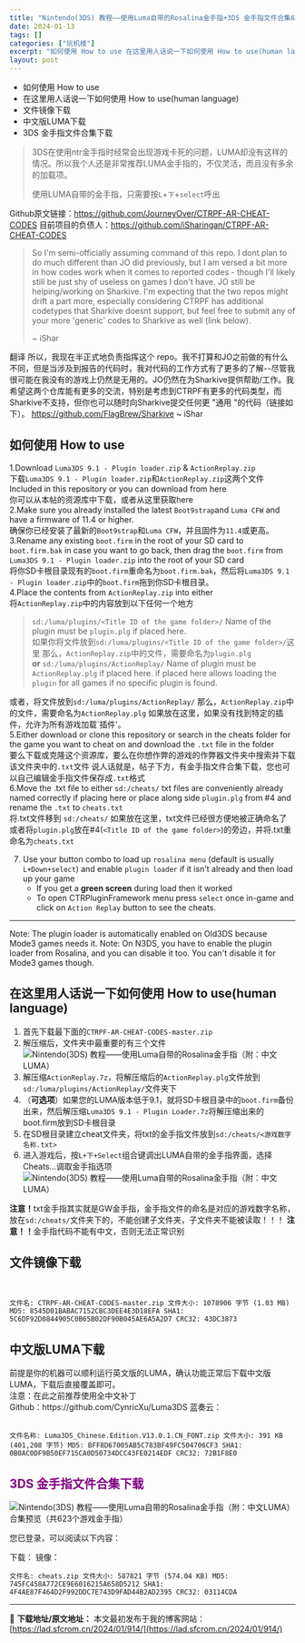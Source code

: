 ```yaml
---
title: "Nintendo(3DS) 教程——使用Luma自带的Rosalina金手指+3DS 金手指文件合集623个游戏金手指（附：中文LUMA）"
date: 2024-01-13
tags: []
categories: ["玩机楼"]
excerpt: "如何使用 How to use 在这里用人话说一下如何使用 How to use(human language) 文件镜像下载 中文版LUMA下载 3DS 金手指文件合集下载 3DS在使用ntr金手指时经常会出现游戏卡死的问题，LUMA却没有这样的情况。所以我个人还是非常推荐LUMA金手指的，不仅灵&hellip;"
layout: post
---
```


<div>
<ul>
 	<li>如何使用 How to use</li>
 	<li>在这里用人话说一下如何使用 How to use(human language)</li>
 	<li>文件镜像下载</li>
 	<li>中文版LUMA下载</li>
 	<li>3DS 金手指文件合集下载</li>
</ul>
</div>
<blockquote>3DS在使用ntr金手指时经常会出现游戏卡死的问题，LUMA却没有这样的情况。所以我个人还是非常推荐LUMA金手指的，不仅灵活，而且没有多余的加载项。

使用LUMA自带的金手指，只需要按<code>L</code>+<code>下</code>+<code>select</code>呼出</blockquote>
Github原文链接：https://github.com/JourneyOver/CTRPF-AR-CHEAT-CODES
目前项目的负债人：https://github.com/iSharingan/CTRPF-AR-CHEAT-CODES
<blockquote>So I'm semi-officially assuming command of this repo. I dont plan to do much different than JO did previously, but I am versed a bit more in how codes work when it comes to reported codes - though I'll likely still be just shy of useless on games I don't have. JO still be helping/working on Sharkive. I'm expecting that the two repos might drift a part more, especially considering CTRPF has additional codetypes that Sharkive doesnt support, but feel free to submit any of your more 'generic' codes to Sharkive as well (link below).

~ iShar</blockquote>
翻译
所以，我现在半正式地负责指挥这个 repo。我不打算和JO之前做的有什么不同，但是当涉及到报告的代码时，我对代码的工作方式有了更多的了解--尽管我很可能在我没有的游戏上仍然是无用的。JO仍然在为Sharkive提供帮助/工作。我希望这两个仓库能有更多的交流，特别是考虑到CTRPF有更多的代码类型，而Sharkive不支持，但你也可以随时向Sharkive提交任何更 "通用 "的代码（链接如下）。
https://github.com/FlagBrew/Sharkive
~ iShar

<a name="ci_title0"></a>
<h2>如何使用 How to use</h2>
1.Download <code>Luma3DS 9.1 - Plugin loader.zip</code> &amp; <code>ActionReplay.zip</code>
<div>下载<code>Luma3DS 9.1 - Plugin loader.zip</code>和<code>ActionReplay.zip</code>这两个文件</div>
Included in this repository or you can download from here
<div>你可以从本帖的资源库中下载，或者从这里获取here</div>
2.Make sure you already installed the latest <code>Boot9strap</code>and <code>Luma CFW</code> and have a firmware of 11.4 or higher.
<div>确保你已经安装了最新的<code>Boot9strap</code>和<code>Luma CFW</code>，并且固件为<code>11.4</code>或更高。</div>
3.Rename any existing <code>boot.firm</code> in the root of your SD card to <code>boot.firm.bak</code> in case you want to go back, then drag the <code>boot.firm</code> from <code>Luma3DS 9.1 - Plugin loader.zip</code> into the root of your SD card
<div>将你SD卡根目录现有的<code>boot.firm</code>重命名为<code>boot.firm.bak</code>，然后将<code>Luma3DS 9.1 - Plugin loader.zip</code>中的<code>boot.firm</code>拖到你SD卡根目录。</div>
4.Place the contents from <code>ActionReplay.zip</code> into either
<div>将<code>ActionReplay.zip</code>中的内容放到以下任何一个地方</div>
<blockquote><code>sd:/luma/plugins/&lt;Title ID of the game folder&gt;/</code>
Name of the plugin must be <code>plugin.plg</code> if placed here.
<div>如果你将文件放到<code>sd:/luma/plugins/&lt;Title ID of the game folder&gt;/</code>这里
那么，<code>ActionReplay.zip</code>中的文件，需要命名为<code>plugin.plg</code></div>
<strong>or</strong> <code>sd:/luma/plugins/ActionReplay/</code>
Name of plugin must be <code>ActionReplay.plg</code> if placed here.
if placed here allows loading the <code>plugin</code> for all games if no specific plugin is found.</blockquote>
<div>或者，将文件放到<code>sd:/luma/plugins/ActionReplay/</code>
那么，<code>ActionReplay.zip</code>中的文件，需要命名为<code>ActionReplay.plg</code>
如果放在这里，如果没有找到特定的插件，允许为所有游戏加载`插件'。</div>
5.Either download or clone this repository or search in the cheats folder for the game you want to cheat on and download the <code>.txt</code> file in the folder
<div>要么下载或克隆这个资源库，要么在你想作弊的游戏的作弊器文件夹中搜索并下载该文件夹中的<code>.txt</code>文件
说人话就是，帖子下方，有金手指文件合集下载，您也可以自己编辑金手指文件保存成<code>.txt</code>格式</div>
6.Move the .txt file to either
<code>sd:/cheats/</code>
txt files are conveniently already named correctly if placing here
or place along side <code>plugin.plg</code> from #4 and rename the <code>.txt</code> to <code>cheats.txt</code>
<div>将.txt文件移到
<code>sd:/cheats/</code>
如果放在这里，txt文件已经很方便地被正确命名了
或者将<code>plugin.plg</code>放在#4(<code>&lt;Title ID of the game folder&gt;</code>)的旁边，并将.txt重命名为<code>cheats.txt</code></div>
<ol start="7">
 	<li>Use your button combo to load up <code>rosalina menu</code> (default is usually <code>L+Down+select</code>) and enable <code>plugin loader</code> if it isn't already and then load up your game
<ul>
 	<li>If you get a <strong>green screen</strong> during load then it worked</li>
 	<li>To open CTRPluginFramework menu press <code>select</code> once in-game and click on <code>Action Replay</code> button to see the cheats.</li>
</ul>
</li>
</ol>

<hr />

Note: The plugin loader is automatically enabled on Old3DS because Mode3 games needs it.
Note: On N3DS, you have to enable the plugin loader from Rosalina, and you can disable it too. You can't disable it for Mode3 games though.

<a name="ci_title1"></a>
<h2>在这里用人话说一下如何使用 How to use(human language)</h2>
<ol>
 	<li>首先下载最下面的<code>CTRPF-AR-CHEAT-CODES-master.zip</code></li>
 	<li>解压缩后，文件夹中最重要的有三个文件
<img title="Luma自带的Rosalina金手指" src="https://lad.sfcrom.cn/wp-content/uploads/2024/01/20240112_65a166c476b01.jpg" alt="Nintendo(3DS) 教程——使用Luma自带的Rosalina金手指（附：中文LUMA）" /></li>
 	<li>解压缩<code>ActionReplay.7z</code>，将解压缩后的<code>ActionReplay.plg</code>文件放到<code>sd:/luma/plugins/ActionReplay/</code>文件夹下</li>
 	<li>（<strong>可选项</strong>）如果您的LUMA版本低于9.1，就将SD卡根目录中的<code>boot.firm</code>备份出来，然后解压缩<code>Luma3DS 9.1 - Plugin Loader.7z</code>将解压缩出来的boot.firm放到SD卡根目录</li>
 	<li>在SD根目录建立cheat文件夹，将txt的金手指文件放到<code>sd:/cheats/&lt;游戏数字名称.txt&gt;</code></li>
 	<li>进入游戏后，按<code>L+下+Select</code>组合键调出LUMA自带的金手指界面，选择Cheats...调取金手指选项
<img title="3DS自带的Luma金手指菜单" src="https://lad.sfcrom.cn/wp-content/uploads/2024/01/20240112_65a166c4ab546.jpg" alt="Nintendo(3DS) 教程——使用Luma自带的Rosalina金手指（附：中文LUMA）" /></li>
</ol>
<div><strong>注意！</strong>txt金手指其实就是GW金手指，金手指文件的命名是对应的游戏数字名称，放在<code>sd:/cheats/</code>文件夹下的，不能创建子文件夹，子文件夹不能被读取！！！
<strong>注意！！</strong>金手指代码不能有中文，否则无法正常识别</div>
<a name="ci_title2"></a>
<h2>文件镜像下载</h2>
<span style="color: #ffffff;">https://juse.lanzoui.com/iMdrKtwduaj</span>
<pre><code>文件名: CTRPF-AR-CHEAT-CODES-master.zip 文件大小: 1078906 字节 (1.03 MB) MD5: 8545D01BABAC7152CBC3DEE4E3D18EFA SHA1: 5C6DF92D0844905C0B65B02DF90B045AE6A5A2D7 CRC32: 43DC3873</code></pre>
<a name="ci_title3"></a>
<h2>中文版LUMA下载</h2>
<div>前提是你的机器可以顺利运行英文版的LUMA，确认功能正常后下载中文版LUMA，下载后直接覆盖即可。</div>
<div>注意：在此之前推荐使用全中文补丁</div>
Github：https://github.com/CynricXu/Luma3DS
蓝奏云：<span style="color: #ffffff;">https://9ioldgame.lanzouj.com/itIP518g5kef</span>
<pre><code>文件名称: Luma3DS_Chinese.Edition.V13.0.1.CN_FONT.zip 文件大小: 391 KB (401,208 字节) MD5: BFF8D67005AB5C783BF49FC504706CF3 SHA1: 0B0AC0DF9B50EF715CA0D50734DCC43FE0214EDF CRC32: 72B1F8E0</code></pre>
<a name="ci_title4"></a>
<h2><span style="color: #800080;">3DS 金手指文件合集下载</span></h2>
<img title="3DS 金手指文件合集下载" src="https://lad.sfcrom.cn/wp-content/uploads/2024/01/20240112_65a166c6269ba.jpg" alt="Nintendo(3DS) 教程——使用Luma自带的Rosalina金手指（附：中文LUMA）" />
合集预览（共623个游戏金手指）

<i data-icon="flat-color-icons:unlock" data-width="24" data-height="24"></i>您已登录，可以阅读以下内容：
<div>
下载：
镜像：</div>
<pre><code>文件名: cheats.zip 文件大小: 587821 字节 (574.04 KB) MD5: 745FC458A772CE9E6016215A658D5212 SHA1: 4F4AE87F464D2F992DDC7E743D9FAD44B2AD2395 CRC32: 03114CDA</code></pre>

---
📖 **下载地址/原文地址：** 本文最初发布于我的博客网站：[https://lad.sfcrom.cn/2024/01/914/](https://lad.sfcrom.cn/2024/01/914/)
